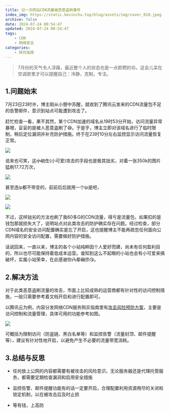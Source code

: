```yaml
---
title: 记一次网站CDN流量被恶意盗刷事件
index_img: https://static.kevinchu.top/blog/assets/img/cover_010.jpeg
archive: false
date: 2024-07-24 00:54:47
updated: 2024-07-24 00:54:47
tags:
    - CDN
    - 网络安全
categories:
    - 踩坑指南
---
```


>7月份的天气令人浮躁，最近整个人的状态也是一点即燃的😡。这会儿呆在空调房里才可以提醒自己：冷静，克制，专注。


## 1.问题始末

7月23日23时许，博主刚从小憩中苏醒，就收到了腾讯云发来的CDN流量包不足的告警邮件，意识到站点可能遭到攻击了。

赶忙检查一看，果不其然，某个CDN加速的域名从19时53分开始，访问流量异常暴增，妥妥的是被人恶意盗刷了😅。于是乎，博主立即对该域名进行了临时限制，稍后定位漏洞并补充防护措施。终于在23时10分左右监控显示访问流量恢复正常。

![](https://static.kevinchu.top/blog/public/20240724005450.png)


说来也可笑，这~~小初生~~(小可爱)攻击的手段也是极其拙劣，对着一张350k的图片猛刷17.72万次，

![](https://static.kevinchu.top/blog/public/20240724014208.png)


甚至连ip都不带变的，前前后后就用一个ip是吧，


![](https://static.kevinchu.top/blog/public/20240724015218.png)


![](https://static.kevinchu.top/blog/public/20240724020029.png)



不过，这样拙劣的方法也刷了我60多G的CDN流量，得亏是流量包，如果扣的是钱包那就损失大了，说明站点对此类攻击的防护确实存在问题。经过检查，部分CDN域名的安全访问配置确实是忘了开启，这也提醒博主不能再疏忽任何面向公网内容的安全访问配置，需要做好防护措施。



话说回来，一直以来，博主的各个小站纯粹因个人爱好而建，尚未有任何盈利目的，所以也尽可能保持着低成本运营。谁知到这么不起眼的小站也会有小可爱来搞破坏，实属小站荣幸，在此感谢你~~八辈祖宗~~😘。




## 2.解决方法

对于此类恶意盗刷流量的攻击，市面上比较成熟的运营商都有针对性的访问控制措施，一般只需要参考着文档开启和进行配置即可。

以腾讯云为例，内容分发网络CDN服务购买指南里有[攻击风险预防方案](https://cloud.tencent.com/document/product/228/51813)，主要是访问控制和流量管理，具体可用的功能参考如图。

![](https://static.kevinchu.top/blog/public/20240724033336.png)

可概括为限制访问（防盗链、黑白名单等）和监控告警（流量封顶、邮件提醒等），建议有针对性地开启，以避免产生不必要的流量带宽消耗。



## 3.总结与反思

- 任何放上公网的内容都需要有被攻击的风险意识，无论服务器还是代理托管服务，都需要定期检查漏洞和启用安全措施

- 监控告警、邮件提醒功能有的话一定要开启，合理配置利用资源用尽的关闭和锁定机制，以在被攻击后及时止损

- 等有钱，上高防